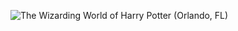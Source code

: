 ![The Wizarding World of Harry Potter (Orlando, FL)](http://laurenpepperman.com/2014/florida/photos/universal7.jpg)

